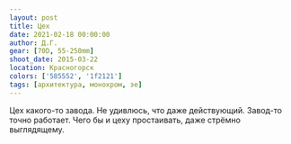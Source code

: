 ```yaml
---
layout: post
title: Цех
date: 2021-02-18 00:00:00
author: Д.Г.
gear: [70D, 55-250mm]
shoot_date: 2015-03-22
location: Красногорск
colors: ['585552', '1f2121']
tags: [архитектура, монохром, эе]
---
```

Цех какого-то завода. Не удивлюсь, что даже действующий. Завод-то точно работает. Чего бы и цеху простаивать, даже стрёмно выглядящему.
